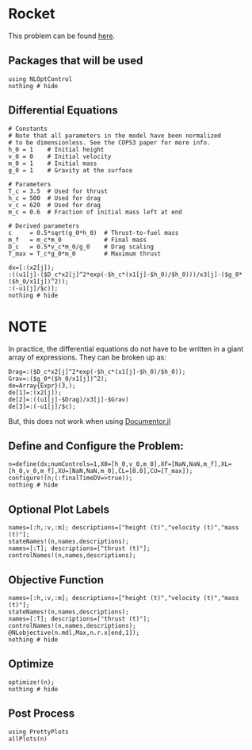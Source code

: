# Rocket

This problem can be found [here](https://github.com/JuliaOpt/juliaopt-notebooks/blob/master/notebooks/JuMP-Rocket.ipynb).

## Packages that will be used
```@example Rocket
using NLOptControl
nothing # hide
```

## Differential Equations
```@example Rocket
# Constants
# Note that all parameters in the model have been normalized
# to be dimensionless. See the COPS3 paper for more info.
h_0 = 1    # Initial height
v_0 = 0    # Initial velocity
m_0 = 1    # Initial mass
g_0 = 1    # Gravity at the surface

# Parameters
T_c = 3.5  # Used for thrust
h_c = 500  # Used for drag
v_c = 620  # Used for drag
m_c = 0.6  # Fraction of initial mass left at end

# Derived parameters
c     = 0.5*sqrt(g_0*h_0)  # Thrust-to-fuel mass
m_f   = m_c*m_0            # Final mass
D_c   = 0.5*v_c*m_0/g_0    # Drag scaling
T_max = T_c*g_0*m_0        # Maximum thrust

dx=[:(x2[j]);
:((u1[j]-($D_c*x2[j]^2*exp(-$h_c*(x1[j]-$h_0)/$h_0)))/x3[j]-($g_0*($h_0/x1[j])^2));
:(-u1[j]/$c)];
nothing # hide
```

# NOTE
In practice, the differential equations do not have to be written in a giant array of expressions. They can be broken up as:
```@example Rocket
Drag=:($D_c*x2[j]^2*exp(-$h_c*(x1[j]-$h_0)/$h_0));
Grav=:($g_0*($h_0/x1[j])^2);
de=Array{Expr}(3,);
de[1]=:(x2[j]);
de[2]=:((u1[j]-$Drag)/x3[j]-$Grav)
de[3]=:(-u1[j]/$c);
```
But, this does not work when using [Documentor.jl](https://github.com/JuliaDocs/Documenter.jl/issues/521)

## Define and Configure the Problem:
```@example Rocket
n=define(dx;numControls=1,X0=[h_0,v_0,m_0],XF=[NaN,NaN,m_f],XL=[h_0,v_0,m_f],XU=[NaN,NaN,m_0],CL=[0.0],CU=[T_max]);
configure!(n;(:finalTimeDV=>true));
nothing # hide
```
## Optional Plot Labels
```@example Rocket
names=[:h,:v,:m]; descriptions=["height (t)","velocity (t)","mass (t)"];
stateNames!(n,names,descriptions);
names=[:T]; descriptions=["thrust (t)"];
controlNames!(n,names,descriptions);
```

## Objective Function
```@example Rocket
names=[:h,:v,:m]; descriptions=["height (t)","velocity (t)","mass (t)"];
stateNames!(n,names,descriptions);
names=[:T]; descriptions=["thrust (t)"];
controlNames!(n,names,descriptions);
@NLobjective(n.mdl,Max,n.r.x[end,1]);
nothing # hide
```

## Optimize
```@example Rocket
optimize!(n);
nothing # hide
```

## Post Process
```@example Rocket
using PrettyPlots
allPlots(n)
```
